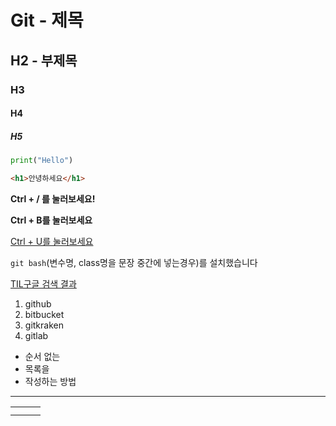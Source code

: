 # Git - 제목

## H2 - 부제목

### H3

#### H4

##### H5

```python
print("Hello")
```

```html
<h1>안녕하세요</h1>
```

**Ctrl + / 를 눌러보세요!**

**Ctrl + B를 눌러보세요**

<u>Ctrl + U를 눌러보세요</u>

`git bash`(변수명, class명을 문장 중간에 넣는경우)를 설치했습니다

[TIL구글 검색 결과](<https://www.google.com/search?q=til&oq=til&aqs=chrome.0.69i59j0l5.817j0j8&sourceid=chrome&ie=UTF-8>)

1. github
2. bitbucket
3. gitkraken
4. gitlab

* 순서 없는
* 목록을
* 작성하는 방법



---



|      |      |      |
| ---- | ---- | ---- |
|      |      |      |
|      |      |      |

